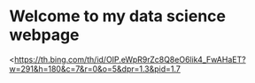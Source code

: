 # Welcome to my data science webpage


<https://th.bing.com/th/id/OIP.eWpR9rZc8Q8eO6lik4_FwAHaET?w=291&h=180&c=7&r=0&o=5&dpr=1.3&pid=1.7
